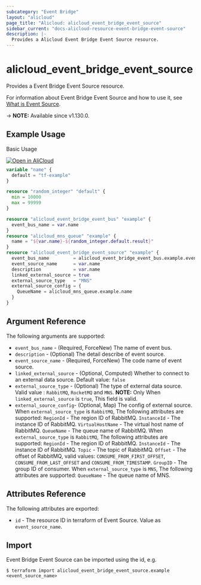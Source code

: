 ```yaml
---
subcategory: "Event Bridge"
layout: "alicloud"
page_title: "Alicloud: alicloud_event_bridge_event_source"
sidebar_current: "docs-alicloud-resource-event-bridge-event-source"
description: |-
  Provides a Alicloud Event Bridge Event Source resource.
---
```


# alicloud_event_bridge_event_source

Provides a Event Bridge Event Source resource.

For information about Event Bridge Event Source and how to use it, see [What is Event Source](https://www.alibabacloud.com/help/en/eventbridge/latest/api-eventbridge-2020-04-01-createeventsource).

-> **NOTE:** Available since v1.130.0.

## Example Usage

Basic Usage

<div style="display: block;margin-bottom: 40px;"><div class="oics-button" style="float: right;position: absolute;margin-bottom: 10px;">
  <a href="https://api.aliyun.com/terraform?resource=alicloud_event_bridge_event_source&exampleId=cc6d99f0-df8d-c48f-df08-84324242fee34a3aabf6&activeTab=example&spm=docs.r.event_bridge_event_source.0.cc6d99f0df&intl_lang=EN_US" target="_blank">
    <img alt="Open in AliCloud" src="https://img.alicdn.com/imgextra/i1/O1CN01hjjqXv1uYUlY56FyX_!!6000000006049-55-tps-254-36.svg" style="max-height: 44px; max-width: 100%;">
  </a>
</div></div>

```terraform
variable "name" {
  default = "tf-example"
}

resource "random_integer" "default" {
  min = 10000
  max = 99999
}

resource "alicloud_event_bridge_event_bus" "example" {
  event_bus_name = var.name
}
resource "alicloud_mns_queue" "example" {
  name = "${var.name}-${random_integer.default.result}"
}
resource "alicloud_event_bridge_event_source" "example" {
  event_bus_name         = alicloud_event_bridge_event_bus.example.event_bus_name
  event_source_name      = var.name
  description            = var.name
  linked_external_source = true
  external_source_type   = "MNS"
  external_source_config = {
    QueueName = alicloud_mns_queue.example.name
  }
}
```

## Argument Reference

The following arguments are supported:

* `event_bus_name` - (Required, ForceNew) The name of event bus.
* `description` - (Optional) The detail describe of event source.
* `event_source_name` - (Required, ForceNew) The code name of event source.
* `linked_external_source` - (Optional, Computed) Whether to connect to an external data source. Default value: `false`
* `external_source_type` - (Optional) The type of external data source. Valid value : `RabbitMQ`, `RocketMQ` and `MNS`. **NOTE:** Only When `linked_external_source` is `true`, This field is valid.
* `external_source_config`- (Optional, Map) The config of external source.
  When `external_source_type` is `RabbitMQ`, The following attributes are supported:
  `RegionId` - The region ID of RabbitMQ.
  `InstanceId` - The instance ID of RabbitMQ.
  `VirtualHostName` - The virtual host name of RabbitMQ.
  `QueueName` - The queue name of RabbitMQ.
  When `external_source_type` is `RabbitMQ`, The following attributes are supported:
  `RegionId` - The region ID of RabbitMQ.
  `InstanceId` - The instance ID of RabbitMQ.
  `Topic` - The topic of RabbitMQ.
  `Offset` -  The offset of RabbitMQ, valid values: `CONSUME_FROM_FIRST_OFFSET`, `CONSUME_FROM_LAST_OFFSET` and `CONSUME_FROM_TIMESTAMP`.
  `GroupID` - The group ID of consumer.
  When `external_source_type` is `MNS`, The following attributes are supported:
  `QueueName` - The queue name of MNS.

## Attributes Reference

The following attributes are exported:

* `id` - The resource ID in terraform of Event Source. Value as `event_source_name`.

## Import

Event Bridge Event Source can be imported using the id, e.g.

```shell
$ terraform import alicloud_event_bridge_event_source.example <event_source_name>
```
